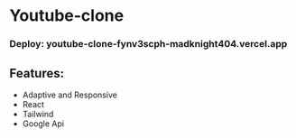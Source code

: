# Youtube-clone

### Deploy: youtube-clone-fynv3scph-madknight404.vercel.app

## Features:
- Adaptive and Responsive
- React
- Tailwind
- Google Api
